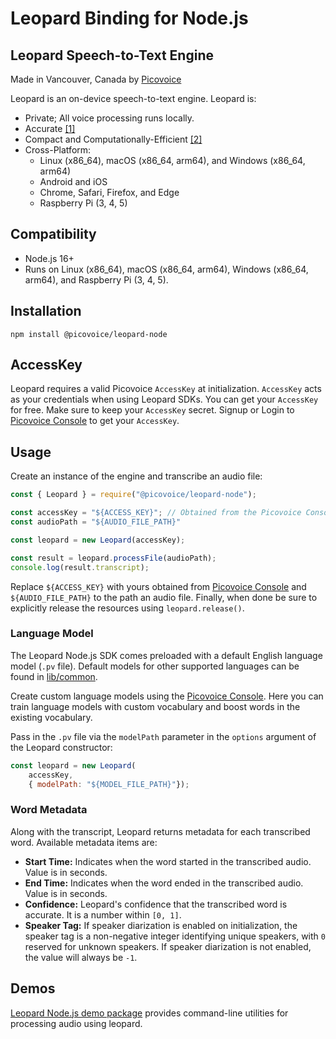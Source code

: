 # Leopard Binding for Node.js

## Leopard Speech-to-Text Engine

Made in Vancouver, Canada by [Picovoice](https://picovoice.ai)

Leopard is an on-device speech-to-text engine. Leopard is:

- Private; All voice processing runs locally.
- Accurate [[1]](https://picovoice.ai/docs/benchmark/stt/#results)
- Compact and Computationally-Efficient [[2]](https://github.com/Picovoice/speech-to-text-benchmark#rtf)
- Cross-Platform:
    - Linux (x86_64), macOS (x86_64, arm64), and Windows (x86_64, arm64)
    - Android and iOS
    - Chrome, Safari, Firefox, and Edge
    - Raspberry Pi (3, 4, 5)

## Compatibility

- Node.js 16+
- Runs on Linux (x86_64), macOS (x86_64, arm64), Windows (x86_64, arm64), and Raspberry Pi (3, 4, 5).

## Installation

```console
npm install @picovoice/leopard-node
```

## AccessKey

Leopard requires a valid Picovoice `AccessKey` at initialization. `AccessKey` acts as your credentials when using Leopard SDKs.
You can get your `AccessKey` for free. Make sure to keep your `AccessKey` secret.
Signup or Login to [Picovoice Console](https://console.picovoice.ai/) to get your `AccessKey`.

## Usage

Create an instance of the engine and transcribe an audio file:

```typescript
const { Leopard } = require("@picovoice/leopard-node");

const accessKey = "${ACCESS_KEY}"; // Obtained from the Picovoice Console (https://console.picovoice.ai/)
const audioPath = "${AUDIO_FILE_PATH}"

const leopard = new Leopard(accessKey);

const result = leopard.processFile(audioPath);
console.log(result.transcript);
```

Replace `${ACCESS_KEY}` with yours obtained from [Picovoice Console](https://console.picovoice.ai/) and
`${AUDIO_FILE_PATH}` to the path an audio file. Finally, when done be sure to explicitly release the resources using
`leopard.release()`.

### Language Model

The Leopard Node.js SDK comes preloaded with a default English language model (`.pv` file).
Default models for other supported languages can be found in [lib/common](../../lib/common).

Create custom language models using the [Picovoice Console](https://console.picovoice.ai/). Here you can train
language models with custom vocabulary and boost words in the existing vocabulary.

Pass in the `.pv` file via the `modelPath` parameter in the `options` argument of the Leopard constructor:
```javascript
const leopard = new Leopard(
    accessKey,
    { modelPath: "${MODEL_FILE_PATH}"});
```

### Word Metadata

Along with the transcript, Leopard returns metadata for each transcribed word. Available metadata items are:

- **Start Time:** Indicates when the word started in the transcribed audio. Value is in seconds.
- **End Time:** Indicates when the word ended in the transcribed audio. Value is in seconds.
- **Confidence:** Leopard's confidence that the transcribed word is accurate. It is a number within `[0, 1]`.
- **Speaker Tag:** If speaker diarization is enabled on initialization, the speaker tag is a non-negative integer identifying unique speakers, with `0` reserved for unknown speakers. If speaker diarization is not enabled, the value will always be `-1`.

## Demos

[Leopard Node.js demo package](https://www.npmjs.com/package/@picovoice/leopard-node-demo) provides command-line utilities for processing audio using leopard.
